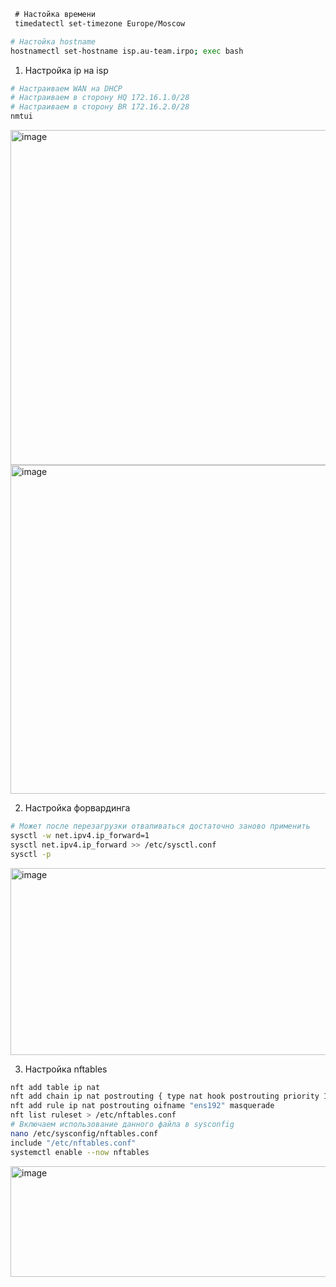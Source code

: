 ```bash
 # Настойка времени
 timedatectl set-timezone Europe/Moscow
```

```bash
# Настойка hostname
hostnamectl set-hostname isp.au-team.irpo; exec bash
```

1. Настройка ip на isp
```bash
# Настраиваем WAN на DHCP
# Настраиваем в сторону HQ 172.16.1.0/28
# Настраиваем в сторону BR 172.16.2.0/28
nmtui
```
<img width="787" height="536" alt="image" src="https://github.com/user-attachments/assets/3b797a92-0487-41cc-877c-18aca2d72097" />
<img width="788" height="526" alt="image" src="https://github.com/user-attachments/assets/2e89fb19-85c1-455c-aeec-0e7ce61aa324" />



2. Настройка форвардинга
```bash
# Может после перезагрузки отваливаться достаточно заново применить
sysctl -w net.ipv4.ip_forward=1
sysctl net.ipv4.ip_forward >> /etc/sysctl.conf
sysctl -p 
```
<img width="723" height="299" alt="image" src="https://github.com/user-attachments/assets/2d34f196-c7e3-4883-9f42-0e7bad22d1ce" />


3. Настройка nftables
```bash
nft add table ip nat
nft add chain ip nat postrouting { type nat hook postrouting priority 100 \; }
nft add rule ip nat postrouting oifname "ens192" masquerade
nft list ruleset > /etc/nftables.conf
# Включаем использование данного файла в sysconfig
nano /etc/sysconfig/nftables.conf
include "/etc/nftables.conf"
systemctl enable --now nftables
```
<img width="868" height="177" alt="image" src="https://github.com/user-attachments/assets/83e8906a-6601-43e4-91d3-18ad65dbf71a" />

